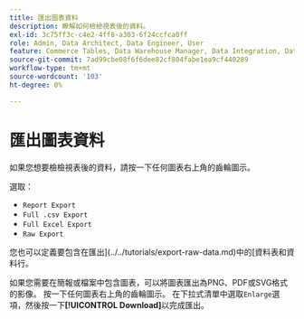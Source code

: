 ```yaml
---
title: 匯出圖表資料
description: 瞭解如何檢檢視表後的資料。
exl-id: 3c75ff3c-c4e2-4ff8-a303-6f24ccfca0ff
role: Admin, Data Architect, Data Engineer, User
feature: Commerce Tables, Data Warehouse Manager, Data Integration, Data Import/Export
source-git-commit: 7ad99cbe08f6f6dee82cf804fabe1ea9cf440289
workflow-type: tm+mt
source-wordcount: '103'
ht-degree: 0%

---
```


# 匯出圖表資料

如果您想要檢檢視表後的資料，請按一下任何圖表右上角的齒輪圖示。

選取：

- `Report Export`
- `Full .csv Export`
- `Full Excel Export`
- `Raw Export`

您也可以定義要包含在匯出](../../tutorials/export-raw-data.md)中的[資料表和資料行。

如果您需要在簡報或檔案中包含圖表，可以將圖表匯出為PNG、PDF或SVG格式的影像。 按一下任何圖表右上角的齒輪圖示。 在下拉式清單中選取`Enlarge`選項，然後按一下&#x200B;**[!UICONTROL Download]**&#x200B;以完成匯出。
